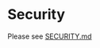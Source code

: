 # Security

Please see [SECURITY.md](https://github.com/nholuongut/argo-events/blob/main/SECURITY.md)

